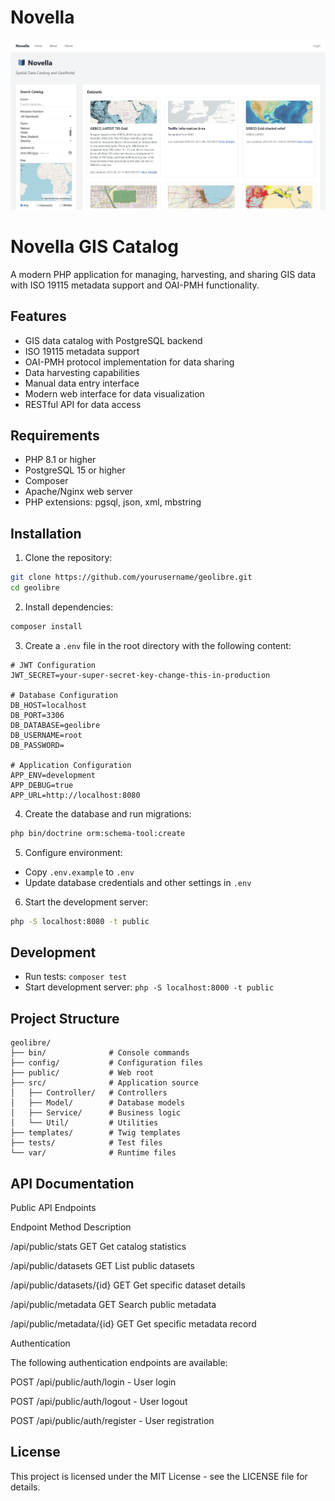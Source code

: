 # Novella

![Novella](docs/novella-github.jpg)



# Novella GIS Catalog

A modern PHP application for managing, harvesting, and sharing GIS data with ISO 19115 metadata support and OAI-PMH functionality.

## Features

- GIS data catalog with PostgreSQL backend
- ISO 19115 metadata support
- OAI-PMH protocol implementation for data sharing
- Data harvesting capabilities
- Manual data entry interface
- Modern web interface for data visualization
- RESTful API for data access

## Requirements

- PHP 8.1 or higher
- PostgreSQL 15 or higher
- Composer
- Apache/Nginx web server
- PHP extensions: pgsql, json, xml, mbstring

## Installation

1. Clone the repository:
```bash
git clone https://github.com/yourusername/geolibre.git
cd geolibre
```

2. Install dependencies:
```bash
composer install
```

3. Create a `.env` file in the root directory with the following content:
```env
# JWT Configuration
JWT_SECRET=your-super-secret-key-change-this-in-production

# Database Configuration
DB_HOST=localhost
DB_PORT=3306
DB_DATABASE=geolibre
DB_USERNAME=root
DB_PASSWORD=

# Application Configuration
APP_ENV=development
APP_DEBUG=true
APP_URL=http://localhost:8080
```

4. Create the database and run migrations:
```bash
php bin/doctrine orm:schema-tool:create
```

5. Configure environment:
- Copy `.env.example` to `.env`
- Update database credentials and other settings in `.env`

6. Start the development server:
```bash
php -S localhost:8080 -t public
```

## Development

- Run tests: `composer test`
- Start development server: `php -S localhost:8000 -t public`

## Project Structure

```
geolibre/
├── bin/              # Console commands
├── config/           # Configuration files
├── public/           # Web root
├── src/              # Application source
│   ├── Controller/   # Controllers
│   ├── Model/        # Database models
│   ├── Service/      # Business logic
│   └── Util/         # Utilities
├── templates/        # Twig templates
├── tests/            # Test files
└── var/              # Runtime files
```

## API Documentation

Public API Endpoints

Endpoint	Method	Description

/api/public/stats	GET	Get catalog statistics

/api/public/datasets	GET	List public datasets

/api/public/datasets/{id}	GET	Get specific dataset details

/api/public/metadata	GET	Search public metadata

/api/public/metadata/{id}	GET	Get specific metadata record

Authentication

The following authentication endpoints are available:

POST /api/public/auth/login - User login

POST /api/public/auth/logout - User logout

POST /api/public/auth/register - User registration

## License

This project is licensed under the MIT License - see the LICENSE file for details. 
